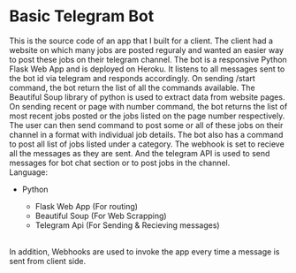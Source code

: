 # Basic Telegram Bot
This is the source code of an app that I built for a client. The client had a website on which many jobs are posted reguraly and wanted an easier way to post these jobs on their telegram channel. The bot is a responsive Python Flask Web App and is deployed on Heroku. It listens to all messages sent to the bot id via telegram and responds accordingly. On sending /start command, the bot return the list of all the commands available. The Beautiful Soup library of python is used to extract data from website pages. On sending recent or page with number command, the bot returns the list of most recent jobs posted or the jobs listed on the page number respectively. The user can then send command to post some or all of these jobs on their channel in a format with individual job details. The bot also has a command to post all list of jobs listed under a category. The webhook is set to recieve all the messages as they are sent. And the telegram API is used to send messages for bot chat section or to post jobs in the channel.
<br>
Language:<br>
<ul>
<li>Python</li>
	<ul>
		<li> Flask Web App (For routing)</li>
		<li> Beautiful Soup (For Web Scrapping)</li>
		<li> Telegram Api (For Sending & Recieving messages)</li>
	</ul>
</ul>
<br>	In addition, Webhooks are used to invoke the app every time a message is sent from client side.
